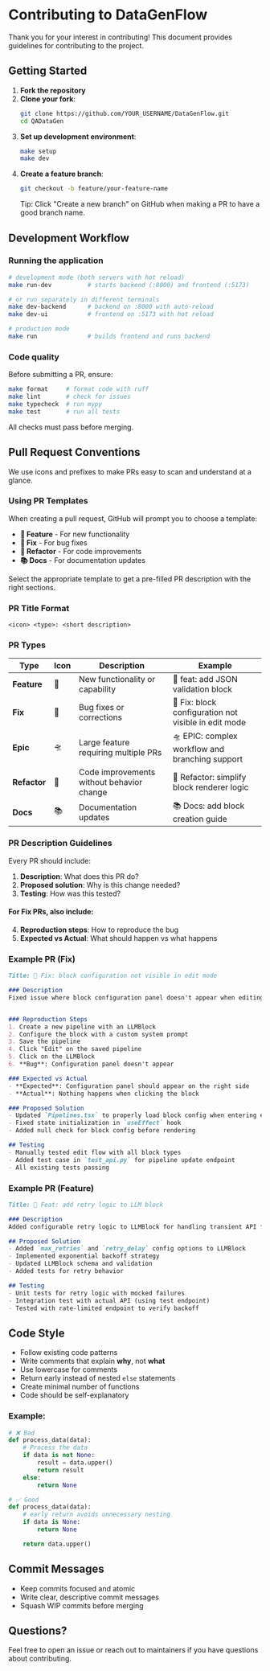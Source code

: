 # Contributing to DataGenFlow

Thank you for your interest in contributing! This document provides guidelines for contributing to the project.

## Getting Started

1. **Fork the repository**
2. **Clone your fork**:
   ```bash
   git clone https://github.com/YOUR_USERNAME/DataGenFlow.git
   cd QADataGen
   ```
3. **Set up development environment**:
   ```bash
   make setup
   make dev
   ```
4. **Create a feature branch**:
   ```bash
   git checkout -b feature/your-feature-name
   ```
   Tip: Click "Create a new branch" on GitHub when making a PR to have a good branch name.

## Development Workflow

### Running the application
```bash
# development mode (both servers with hot reload)
make run-dev          # starts backend (:8000) and frontend (:5173)

# or run separately in different terminals
make dev-backend      # backend on :8000 with auto-reload
make dev-ui           # frontend on :5173 with hot reload

# production mode
make run              # builds frontend and runs backend
```

### Code quality
Before submitting a PR, ensure:
```bash
make format     # format code with ruff
make lint       # check for issues
make typecheck  # run mypy
make test       # run all tests
```

All checks must pass before merging.

## Pull Request Conventions

We use icons and prefixes to make PRs easy to scan and understand at a glance.

### Using PR Templates

When creating a pull request, GitHub will prompt you to choose a template:
- **🚀 Feature** - For new functionality
- **🧩 Fix** - For bug fixes
- **📐 Refactor** - For code improvements
- **📚 Docs** - For documentation updates

Select the appropriate template to get a pre-filled PR description with the right sections.

### PR Title Format

```
<icon> <type>: <short description>
```

### PR Types

| Type | Icon | Description | Example |
|------|------|-------------|---------|
| **Feature** | 🚀 | New functionality or capability | 🚀 feat: add JSON validation block |
| **Fix** | 🧩 | Bug fixes or corrections | 🧩 Fix: block configuration not visible in edit mode |
| **Epic** | 🛸 | Large feature requiring multiple PRs | 🛸 EPIC: complex workflow and branching support |
| **Refactor** | 📐 | Code improvements without behavior change | 📐 Refactor: simplify block renderer logic |
| **Docs** | 📚 | Documentation updates | 📚 Docs: add block creation guide |

### PR Description Guidelines

Every PR should include:

1. **Description**: What does this PR do?
2. **Proposed solution**: Why is this change needed?
3. **Testing**: How was this tested?

#### For Fix PRs, also include:
4. **Reproduction steps**: How to reproduce the bug
5. **Expected vs Actual**: What should happen vs what happens

### Example PR (Fix)

```markdown
Title: 🧩 Fix: block configuration not visible in edit mode

### Description
Fixed issue where block configuration panel doesn't appear when editing existing pipelines.


### Reproduction Steps
1. Create a new pipeline with an LLMBlock
2. Configure the block with a custom system prompt
3. Save the pipeline
4. Click "Edit" on the saved pipeline
5. Click on the LLMBlock
6. **Bug**: Configuration panel doesn't appear

### Expected vs Actual
- **Expected**: Configuration panel should appear on the right side
- **Actual**: Nothing happens when clicking the block

### Proposed Solution
- Updated `Pipelines.tsx` to properly load block config when entering edit mode
- Fixed state initialization in `useEffect` hook
- Added null check for block config before rendering

## Testing
- Manually tested edit flow with all block types
- Added test case in `test_api.py` for pipeline update endpoint
- All existing tests passing
```

### Example PR (Feature)

```markdown
Title: 🚀 Feat: add retry logic to LLM block

### Description
Added configurable retry logic to LLMBlock for handling transient API failures. LLM API calls can fail due to rate limits, network issues, or temporary outages. Without retries, entire pipeline executions fail, wasting compute and time.

## Proposed Solution
- Added `max_retries` and `retry_delay` config options to LLMBlock
- Implemented exponential backoff strategy
- Updated LLMBlock schema and validation
- Added tests for retry behavior

## Testing
- Unit tests for retry logic with mocked failures
- Integration test with actual API (using test endpoint)
- Tested with rate-limited endpoint to verify backoff
```

## Code Style

- Follow existing code patterns
- Write comments that explain **why**, not **what**
- Use lowercase for comments
- Return early instead of nested `else` statements
- Create minimal number of functions
- Code should be self-explanatory

### Example:

```python
# ❌ Bad
def process_data(data):
    # Process the data
    if data is not None:
        result = data.upper()
        return result
    else:
        return None

# ✅ Good
def process_data(data):
    # early return avoids unnecessary nesting
    if data is None:
        return None

    return data.upper()
```

## Commit Messages

- Keep commits focused and atomic
- Write clear, descriptive commit messages
- Squash WIP commits before merging

## Questions?

Feel free to open an issue or reach out to maintainers if you have questions about contributing.


